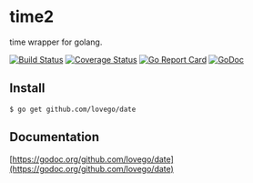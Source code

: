 # time2
time wrapper for golang.

[![Build Status](https://travis-ci.org/lovego/date.svg?branch=master)](https://travis-ci.org/lovego/date)
[![Coverage Status](https://img.shields.io/coveralls/github/lovego/date/master.svg)](https://coveralls.io/github/lovego/date?branch=master)
[![Go Report Card](https://goreportcard.com/badge/github.com/lovego/date)](https://goreportcard.com/report/github.com/lovego/date)
[![GoDoc](https://godoc.org/github.com/lovego/date?status.svg)](https://godoc.org/github.com/lovego/date)

## Install
`$ go get github.com/lovego/date`


## Documentation
[https://godoc.org/github.com/lovego/date](https://godoc.org/github.com/lovego/date)

